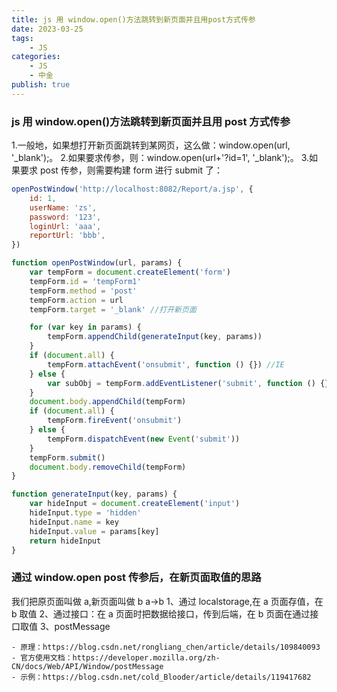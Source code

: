 ```yaml
---
title: js 用 window.open()方法跳转到新页面并且用post方式传参
date: 2023-03-25
tags:
    - JS
categories:
    - JS
    - 中金
publish: true
---
```


### js 用 window.open()方法跳转到新页面并且用 post 方式传参

1.一般地，如果想打开新页面跳转到某网页，这么做：window.open(url, '\_blank');。 2.如果要求传参，则：window.open(url+'?id=1', '\_blank');。 3.如果要求 post 传参，则需要构建 form 进行 submit 了：

```js
openPostWindow('http://localhost:8082/Report/a.jsp', {
    id: 1,
    userName: 'zs',
    password: '123',
    loginUrl: 'aaa',
    reportUrl: 'bbb',
})

function openPostWindow(url, params) {
    var tempForm = document.createElement('form')
    tempForm.id = 'tempForm1'
    tempForm.method = 'post'
    tempForm.action = url
    tempForm.target = '_blank' //打开新页面

    for (var key in params) {
        tempForm.appendChild(generateInput(key, params))
    }
    if (document.all) {
        tempForm.attachEvent('onsubmit', function () {}) //IE
    } else {
        var subObj = tempForm.addEventListener('submit', function () {}, false) //firefox
    }
    document.body.appendChild(tempForm)
    if (document.all) {
        tempForm.fireEvent('onsubmit')
    } else {
        tempForm.dispatchEvent(new Event('submit'))
    }
    tempForm.submit()
    document.body.removeChild(tempForm)
}

function generateInput(key, params) {
    var hideInput = document.createElement('input')
    hideInput.type = 'hidden'
    hideInput.name = key
    hideInput.value = params[key]
    return hideInput
}
```

### 通过 window.open post 传参后，在新页面取值的思路

我们把原页面叫做 a,新页面叫做 b
a->b
1、通过 localstorage,在 a 页面存值，在 b 取值
2、通过接口：在 a 页面时把数据给接口，传到后端，在 b 页面在通过接口取值
3、postMessage

    - 原理：https://blog.csdn.net/rongliang_chen/article/details/109840093
    - 官方使用文档：https://developer.mozilla.org/zh-CN/docs/Web/API/Window/postMessage
    - 示例：https://blog.csdn.net/cold_Blooder/article/details/119417682

